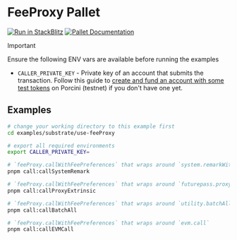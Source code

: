 # FeeProxy Pallet

[![Run in StackBlitz](https://img.shields.io/badge/Open_in_StackBlitz-1269D3?style=for-the-badge&logo=stackblitz&logoColor=white)](https://stackblitz.com/github/futureversecom/trn-examples?file=examples%2Fsubstrate%2Fuse-feeProxy%2FREADME.md&title=FeeProxy%20Pallet%20Examples) [![Pallet Documentation](https://img.shields.io/badge/Pallet_Documentation-black?style=for-the-badge&logo=googledocs&logoColor=white)](https://docs-beta.therootnetwork.com/buidl/substrate/pallet-feeProxy)

> [!IMPORTANT]
> Ensure the following ENV vars are available before running the examples
>
> - `CALLER_PRIVATE_KEY` - Private key of an account that submits the transaction. Follow this guide to [create and fund an account with some test tokens](../../GUIDES.md) on Porcini (testnet) if you don't have one yet.

## Examples

```bash
# change your working directory to this example first
cd examples/substrate/use-feeProxy

# export all required environments
export CALLER_PRIVATE_KEY=

# `feeProxy.callWithFeePreferences` that wraps around `system.remarkWithEvent`
pnpm call:callSystemRemark

# `feeProxy.callWithFeePreferences` that wraps around `futurepass.proxyExtrinsic`
pnpm call:callProxyExtrinsic

# `feeProxy.callWithFeePreferences` that wraps around `utility.batchAll`
pnpm call:callBatchAll

# `feeProxy.callWithFeePreferences` that wraps around `evm.call`
pnpm call:callEVMCall

```
